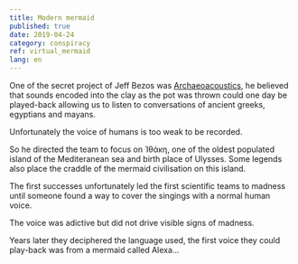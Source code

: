 ```yaml
---
title: Modern mermaid
published: true
date: 2019-04-24
category: conspiracy
ref: virtual_mermaid
lang: en
---
```


One of the secret project of Jeff Bezos was [Archaeoacoustics](https://en.wikipedia.org/wiki/Archaeoacoustics), he believed that sounds encoded into the clay as the pot was thrown could 
one day be played-back allowing us to listen to conversations of ancient greeks, egyptians and mayans.

Unfortunately the voice of humans is too weak to be recorded.

So he directed the team to focus on Ἰθάκη, one of the oldest populated island of the Mediteranean sea and birth place of Ulysses.
Some legends also place the craddle of the mermaid civilisation on this island. 

The first successes unfortunately led the first scientific teams to madness until someone found a way to cover the singings 
with a normal human voice. 

The voice was adictive but did not drive visible signs of madness.

Years later they deciphered the language used, the first voice they could play-back was from a mermaid called Alexa...
